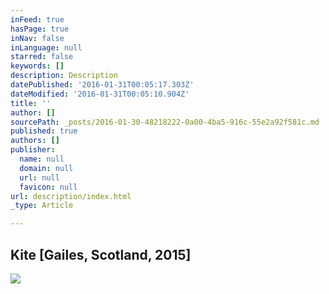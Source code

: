 ```yaml
---
inFeed: true
hasPage: true
inNav: false
inLanguage: null
starred: false
keywords: []
description: Description
datePublished: '2016-01-31T00:05:17.303Z'
dateModified: '2016-01-31T00:05:10.904Z'
title: ''
author: []
sourcePath: _posts/2016-01-30-48218222-0a00-4ba5-916c-55e2a92f581c.md
published: true
authors: []
publisher:
  name: null
  domain: null
  url: null
  favicon: null
url: description/index.html
_type: Article

---
```

## Kite \[Gailes, Scotland, 2015\]
![](https://the-grid-user-content.s3-us-west-2.amazonaws.com/0dd8f7bf-fdce-4f49-b4e7-aa2fde05bf9f.JPG)